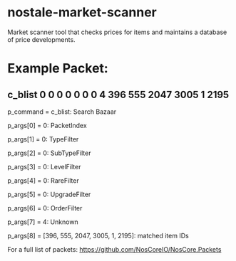 # nostale-market-scanner
Market scanner tool that checks prices for items and maintains a database of price developments.

# Example Packet:

## c_blist  0 0 0 0 0 0 0 4 396 555 2047 3005 1 2195

p_command = c_blist: Search Bazaar

p_args[0] = 0: PacketIndex

p_args[1] = 0: TypeFilter

p_args[2] = 0: SubTypeFilter

p_args[3] = 0: LevelFilter

p_args[4] = 0: RareFilter

p_args[5] = 0: UpgradeFilter

p_args[6] = 0: OrderFilter

p_args[7] = 4: Unknown

p_args[8] = [396, 555, 2047, 3005, 1, 2195]: matched item IDs

For a full list of packets: https://github.com/NosCoreIO/NosCore.Packets
